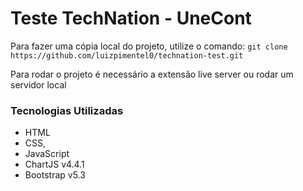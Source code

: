 # Teste TechNation - UneCont

Para fazer uma cópia local do projeto, utilize o comando:
`git clone https://github.com/luizpimentel0/technation-test.git`

Para rodar o projeto é necessário a extensão live server ou rodar um servidor local

### Tecnologias Utilizadas

- HTML
- CSS,
- JavaScript
- ChartJS v4.4.1
- Bootstrap v5.3
